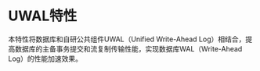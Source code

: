 # UWAL特性<a name="ZH-CN_TOPIC_0000001638970168"></a>

本特性将数据库和自研公共组件UWAL（Unified Write-Ahead Log）相结合，提高数据库的主备事务提交和流复制传输性能，实现数据库WAL（Write-Ahead Log）的性能加速效果。

